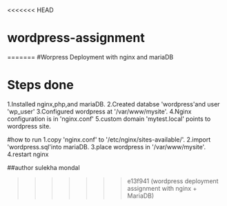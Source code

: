 <<<<<<< HEAD
# wordpress-assignment
=======
#Worpress Deployment with nginx and mariaDB
# Steps done
1.Installed nginx,php,and mariaDB.
2.Created databse 'wordpress'and user 'wp_user'
3.Configured wordpress at '/var/www/mysite'.
4.Nginx configuration is in 'nginx.conf'
5.custom domain 'mytest.local' points to wordpress site.

#how to run
1.copy 'nginx.conf' to '/etc/nginx/sites-available/'.
2.import 'wordpress.sql'into mariaDB.
3.place wordpress in '/var/www/mysite'.
4.restart nginx

##author
sulekha mondal
>>>>>>> e13f941 (wordpress deployment assignment with nginx + MariaDB)

